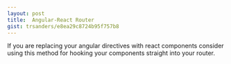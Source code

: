 ```yaml
---
layout: post
title:  Angular-React Router
gist: trsanders/e8ea29c8724b95f757b8
---
```


If you are replacing your angular directives with react components consider using this method for hooking your components straight into your router.
